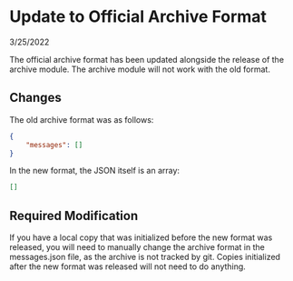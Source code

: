 <!--title:Update to Official Archive Format:title-->
<!--date:2022-03-25:date-->
# Update to Official Archive Format

3/25/2022

The official archive format has been updated alongside the release of the archive module. The archive module will not work with the old format.

## Changes

The old archive format was as follows:

```json
{
    "messages": []
}
```

In the new format, the JSON itself is an array:

```json
[]
```

## Required Modification

If you have a local copy that was initialized before the new format was released, you will need to manually change the archive format in the messages.json file, as the archive is not tracked by git. Copies initialized after the new format was released will not need to do anything.
